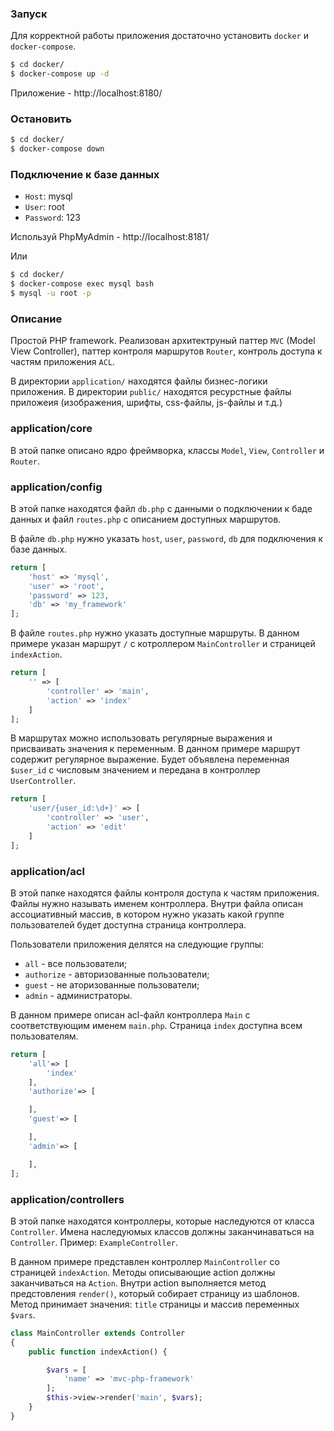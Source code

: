 ### Запуск
Для корректной работы приложения достаточно установить `docker` и `docker-compose`.

```bash
$ cd docker/
$ docker-compose up -d 
```
Приложение - http://localhost:8180/

### Остановить
```bash
$ cd docker/
$ docker-compose down 
```
### Подключение к базе данных

- `Host`: mysql
- `User`: root
- `Password`: 123

Используй PhpMyAdmin - http://localhost:8181/

Или
```bash
$ cd docker/
$ docker-compose exec mysql bash
$ mysql -u root -p
```

### Описание

Простой PHP framework. Реализован архитектруный паттер `MVC` (Model View Controller), паттер контроля маршрутов `Router`, контроль доступа к частям приложения `ACL`.

В директории `application/` находятся файлы бизнес-логики приложения. В директории `public/` находятся ресурстные файлы приложеия (изображения, шрифты, css-файлы, js-файлы и т.д.)

### application/core

В этой папке описано ядро фреймворка, классы `Model`, `View`, `Controller` и `Router`.

### application/config

В этой папке находятся файл `db.php` с данными о подключении к баде данных и файл `routes.php` с описанием доступных маршрутов.

В файле `db.php` нужно указать `host`, `user`, `password`, `db` для подключения к базе данных. 

```php
return [
    'host' => 'mysql',
    'user' => 'root',
    'password' => 123,
    'db' => 'my_framework'
];
```

В файле `routes.php` нужно указать доступные маршруты. В данном примере указан маршрут `/` с котроллером `MainController` и страницей `indexAction`.

```php
return [
    '' => [
        'controller' => 'main',
        'action' => 'index'
    ]
];
```

В маршрутах можно использовать регулярные выражения и присваивать значения к переменным. В данном примере маршрут содержит регулярное выражение. Будет объявлена переменная `$user_id` с числовым значением и передана в контроллер `UserController`.
```php
return [
    'user/{user_id:\d+}' => [
        'controller' => 'user',
        'action' => 'edit'
    ]
];
```

### application/acl

В этой папке находятся файлы контроля доступа к частям приложения. Файлы нужно называть именем контроллера. Внутри файла описан ассоциативный массив, в котором нужно указать какой группе пользователей будет доступна страница контроллера.

Пользователи приложения делятся на следующие группы:
- `all` - все пользователи;
- `authorize` - авторизованные пользователи;
- `guest` - не аторизованные пользователи;
- `admin` - администраторы.

В данном примере описан acl-файл контроллера `Main` с соответствующим именем `main.php`. Страница `index` доступна всем пользователям.
```php
return [
    'all'=> [
        'index'
    ],
    'authorize'=> [

    ],
    'guest'=> [

    ],
    'admin'=> [

    ],
];
```

### application/controllers

В этой папке находятся контроллеры, которые наследуются от класса `Controller`. Имена наследуюмых классов должны заканчинаваться на `Controller`. Пример: `ExampleController`.

В данном примере представлен контроллер `MainController` со страницей `indexAction`. Методы описывающие action должны заканчиваться на `Action`. Внутри action выполняется метод предстовления `render()`, который собирает страницу из шаблонов. Метод принимает значения: `title` страницы и массив переменных `$vars`.

```php
class MainController extends Controller
{
    public function indexAction() {

        $vars = [
            'name' => 'mvc-php-framework'
        ];
        $this->view->render('main', $vars);
    }
}
```